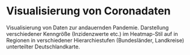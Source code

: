 # Visualisierung von Coronadaten

Visualisierung von Daten zur andauernden Pandemie. Darstellung verschiedener Kenngröße (Inzidenzwerte etc.) im Heatmap-Stil auf in Regionen in verschiedener Hierarchiestufen (Bundesländer, Landkreise) unterteilter Deutschlandkarte.